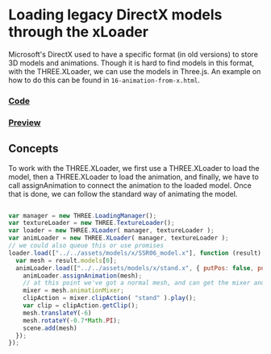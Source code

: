 # Loading legacy DirectX models through the xLoader
Microsoft's DirectX used to have a specific format (in old versions) to store 3D models and animations. Though it is hard to find models in this format, with the THREE.XLoader, we can use the models in Three.js. An example on how to do this can be found in `16-animation-from-x.html`.

<a href="https://github.com/cg2021c/threejs-presentation-diamonds/blob/main/Learn-Three.js-Third-Edition-master/src/chapter-09/16-animation-from-x.html"><h3>Code</h3></a>
 
 
<a href="https://cg2021c.github.io/threejs-presentation-diamonds/Learn-Three.js-Third-Edition-master/src/chapter-09/16-animation-from-x.html"><h3>Preview</h3></a>

## Concepts
To work with the THREE.XLoader, we first use a THREE.XLoader to load the model, then a THREE.XLoader to load the animation, and finally, we have to call assignAnimation to connect the animation to the loaded model. Once that is done, we can follow the standard way of animating the model.
```js

var manager = new THREE.LoadingManager();
var textureLoader = new THREE.TextureLoader();
var loader = new THREE.XLoader( manager, textureLoader );
var animLoader = new THREE.XLoader( manager, textureLoader );
// we could also queue this or use promises
loader.load(["../../assets/models/x/SSR06_model.x"], function (result) {
  var mesh = result.models[0];
  animLoader.load(["../../assets/models/x/stand.x", { putPos: false, putScl: false }], function (anim) { 
    animLoader.assignAnimation(mesh);
    // at this point we've got a normal mesh, and can get the mixer and clipaction
    mixer = mesh.animationMixer;
    clipAction = mixer.clipAction( "stand" ).play();
    var clip = clipAction.getClip();
    mesh.translateY(-6)
    mesh.rotateY(-0.7*Math.PI);
    scene.add(mesh)
  });
});
```
